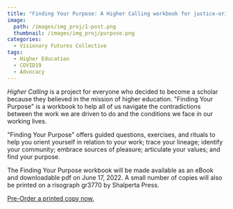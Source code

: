 ```yaml
---
title: "Finding Your Purpose: A Higher Calling workbook for justice-oriented scholars in an unjust world"
image: 
  path: /images/img_proj/1-post.png
  thumbnail: /images/img_proj/purpose.png
categories:
  - Visionary Futures Collective
tags:
  - Higher Education
  - COVID19
  - Advocacy
---
```


*Higher Calling* is a project for everyone who decided to become a scholar because they believed in the mission of higher education. "Finding Your Purpose" is a workbook to help all of us navigate the contradictions between the work we are driven to do and the conditions we face in our working lives.

"Finding Your Purpose" offers guided questions, exercises, and rituals to help you orient yourself in relation to your work; trace your lineage; identify your community; embrace sources of pleasure; articulate your values; and find your purpose.

The Finding Your Purpose workbook will be made available as an eBook and downloadable pdf on June 17, 2022. A small number of copies will also be printed on a risograph gr3770 by Shalperta Press. 

[Pre-Order a printed copy now.](https://square.link/u/LJQuKeHX)